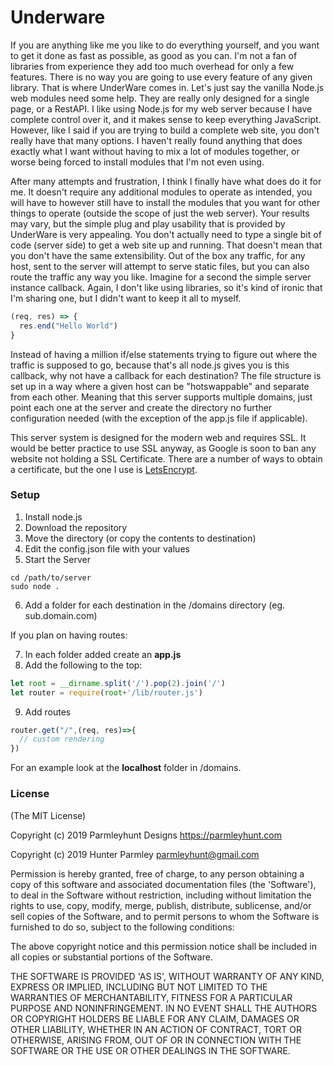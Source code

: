 # Underware
If you are anything like me you like to do everything yourself, and you want to get it done as fast as possible, as good as you can. I'm not a fan of libraries from experience they add too much overhead for only a few features. There is no way you are going to use every feature of any given library. That is where UnderWare comes in. Let's just say the vanilla Node.js web modules need some help. They are really only designed for a single page, or a RestAPI. I like using Node.js for my web server because I have complete control over it, and it makes sense to keep everything JavaScript. However, like I said if you are trying to build a complete web site, you don't really have that many options. I haven't really found anything that does exactly what I want without having to mix a lot of modules together, or worse being forced to install modules that I'm not even using.

After many attempts and frustration, I think I finally have what does do it for me. It doesn't require any additional modules to operate as intended, you will have to however still have to install the modules that you want for other things to operate (outside the scope of just the web server). Your results may vary, but the simple plug and play usability that is provided by UnderWare is very appealing. You don't actually need to type a single bit of code (server side) to get a web site up and running. That doesn't mean that you don't have the same extensibility. Out of the box any traffic, for any host, sent to the server will attempt to serve static files, but you can also route the traffic any way you like. Imagine for a second the simple server instance callback. Again, I don't like using libraries, so it's kind of ironic that I'm sharing one, but I didn't want to keep it all to myself.

```JavaScript
(req, res) => {
  res.end("Hello World")
}
```

Instead of having a million if/else statements trying to figure out where the traffic is supposed to go, because that's all node.js gives you is this callback, why not have a callback for each destination? The file structure is set up in a way where a given host can be "hotswappable" and separate from each other. Meaning that this server supports multiple domains, just point each one at the server and create the directory no further configuration needed (with the exception of the app.js file if applicable).

This server system is designed for the modern web and requires SSL. It would be better practice to use SSL anyway, as Google is soon to ban any website not holding a SSL Certificate. There are a number of ways to obtain a certificate, but the one I use is [LetsEncrypt](https://letsencrypt.org).

### Setup

1. Install node.js
2. Download the repository
3. Move the directory (or copy the contents to destination)
4. Edit the config.json file with your values
5. Start the Server
```
cd /path/to/server
sudo node .
```
6. Add a folder for each destination in the /domains directory (eg. sub.domain.com)

If you plan on having routes:

7. In each folder added create an **app.js**
8. Add the following to the top:
```JavaScript
let root = __dirname.split('/').pop(2).join('/')
let router = require(root+'/lib/router.js')
```
9. Add routes
```JavaScript
router.get("/",(req, res)=>{
  // custom rendering
})
```

For an example look at the **localhost** folder in /domains.

### License

(The MIT License)

Copyright (c) 2019 Parmleyhunt Designs https://parmleyhunt.com

Copyright (c) 2019 Hunter Parmley parmleyhunt@gmail.com

Permission is hereby granted, free of charge, to any person obtaining a copy of this software and associated documentation files (the 'Software'), to deal in the Software without restriction, including without limitation the rights to use, copy, modify, merge, publish, distribute, sublicense, and/or sell copies of the Software, and to permit persons to whom the Software is furnished to do so, subject to the following conditions:

The above copyright notice and this permission notice shall be included in all copies or substantial portions of the Software.

THE SOFTWARE IS PROVIDED 'AS IS', WITHOUT WARRANTY OF ANY KIND, EXPRESS OR IMPLIED, INCLUDING BUT NOT LIMITED TO THE WARRANTIES OF MERCHANTABILITY, FITNESS FOR A PARTICULAR PURPOSE AND NONINFRINGEMENT. IN NO EVENT SHALL THE AUTHORS OR COPYRIGHT HOLDERS BE LIABLE FOR ANY CLAIM, DAMAGES OR OTHER LIABILITY, WHETHER IN AN ACTION OF CONTRACT, TORT OR OTHERWISE, ARISING FROM, OUT OF OR IN CONNECTION WITH THE SOFTWARE OR THE USE OR OTHER DEALINGS IN THE SOFTWARE.
